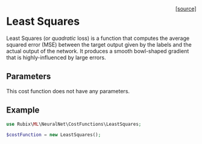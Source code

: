 <span style="float:right;"><a href="https://github.com/RubixML/RubixML/blob/master/src/NeuralNet/CostFunctions/LeastSquares.php">[source]</a></span>

# Least Squares
Least Squares (or *quadratic* loss) is a function that computes the average squared error (MSE) between the target output given by the labels and the actual output of the network. It produces a smooth bowl-shaped gradient that is highly-influenced by large errors.

## Parameters
This cost function does not have any parameters.

## Example
```php
use Rubix\ML\NeuralNet\CostFunctions\LeastSquares;

$costFunction = new LeastSquares();
```